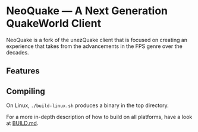 # NeoQuake — A Next Generation QuakeWorld Client
NeoQuake is a fork of the unezQuake client that is focused on creating an experience that takes from the advancements in the FPS genre over the decades.

## Features

## Compiling

On Linux, `./build-linux.sh` produces a binary in the top directory. 

For a more in-depth description of how to build on all platforms, have a look at 
[BUILD.md](BUILD.md).
